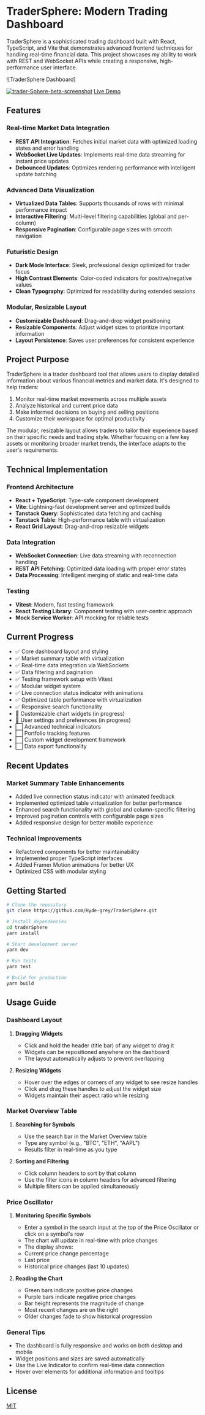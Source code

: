 # TraderSphere: Modern Trading Dashboard

TraderSphere is a sophisticated trading dashboard built with React, TypeScript, and Vite that demonstrates advanced frontend techniques for handling real-time financial data. This project showcases my ability to work with REST and WebSocket APIs while creating a responsive, high-performance user interface.

![TraderSphere Dashboard]

<a href="https://ibb.co/GfgMzmP2"><img src="https://i.ibb.co/7x7pshyW/trader-Sphere-beta-screenshot.png" alt="trader-Sphere-beta-screenshot" border="0"></a>
<a href="https://tradersphere.netlify.app/">Live Demo</a>

## Features

### Real-time Market Data Integration

- **REST API Integration**: Fetches initial market data with optimized loading states and error handling
- **WebSocket Live Updates**: Implements real-time data streaming for instant price updates
- **Debounced Updates**: Optimizes rendering performance with intelligent update batching

### Advanced Data Visualization

- **Virtualized Data Tables**: Supports thousands of rows with minimal performance impact
- **Interactive Filtering**: Multi-level filtering capabilities (global and per-column)
- **Responsive Pagination**: Configurable page sizes with smooth navigation

### Futuristic Design

- **Dark Mode Interface**: Sleek, professional design optimized for trader focus
- **High Contrast Elements**: Color-coded indicators for positive/negative values
- **Clean Typography**: Optimized for readability during extended sessions

### Modular, Resizable Layout

- **Customizable Dashboard**: Drag-and-drop widget positioning
- **Resizable Components**: Adjust widget sizes to prioritize important information
- **Layout Persistence**: Saves user preferences for consistent experience

## Project Purpose

TraderSphere is a trader dashboard tool that allows users to display detailed information about various financial metrics and market data. It's designed to help traders:

1. Monitor real-time market movements across multiple assets
2. Analyze historical and current price data
3. Make informed decisions on buying and selling positions
4. Customize their workspace for optimal productivity

The modular, resizable layout allows traders to tailor their experience based on their specific needs and trading style. Whether focusing on a few key assets or monitoring broader market trends, the interface adapts to the user's requirements.

## Technical Implementation

### Frontend Architecture

- **React + TypeScript**: Type-safe component development
- **Vite**: Lightning-fast development server and optimized builds
- **Tanstack Query**: Sophisticated data fetching and caching
- **Tanstack Table**: High-performance table with virtualization
- **React Grid Layout**: Drag-and-drop resizable widgets

### Data Integration

- **WebSocket Connection**: Live data streaming with reconnection handling
- **REST API Fetching**: Optimized data loading with proper error states
- **Data Processing**: Intelligent merging of static and real-time data

### Testing

- **Vitest**: Modern, fast testing framework
- **React Testing Library**: Component testing with user-centric approach
- **Mock Service Worker**: API mocking for reliable tests

## Current Progress

- ✅ Core dashboard layout and styling
- ✅ Market summary table with virtualization
- ✅ Real-time data integration via WebSockets
- ✅ Data filtering and pagination
- ✅ Testing framework setup with Vitest
- ✅ Modular widget system
- ✅ Live connection status indicator with animations
- ✅ Optimized table performance with virtualization
- ✅ Responsive search functionality
- 🔄 Customizable chart widgets (in progress)
- 🔄 User settings and preferences (in progress)
- ⬜ Advanced technical indicators
- ⬜ Portfolio tracking features
- ⬜ Custom widget development framework
- ⬜ Data export functionality

## Recent Updates

### Market Summary Table Enhancements

- Added live connection status indicator with animated feedback
- Implemented optimized table virtualization for better performance
- Enhanced search functionality with global and column-specific filtering
- Improved pagination controls with configurable page sizes
- Added responsive design for better mobile experience

### Technical Improvements

- Refactored components for better maintainability
- Implemented proper TypeScript interfaces
- Added Framer Motion animations for better UX
- Optimized CSS with modular styling

## Getting Started

```bash
# Clone the repository
git clone https://github.com/Hyde-grey/TraderSphere.git

# Install dependencies
cd traderSphere
yarn install

# Start development server
yarn dev

# Run tests
yarn test

# Build for production
yarn build
```

## Usage Guide

### Dashboard Layout

1. **Dragging Widgets**

   - Click and hold the header (title bar) of any widget to drag it
   - Widgets can be repositioned anywhere on the dashboard
   - The layout automatically adjusts to prevent overlapping

2. **Resizing Widgets**
   - Hover over the edges or corners of any widget to see resize handles
   - Click and drag these handles to adjust the widget size
   - Widgets maintain their aspect ratio while resizing

### Market Overview Table

1. **Searching for Symbols**

   - Use the search bar in the Market Overview table
   - Type any symbol (e.g., "BTC", "ETH", "AAPL")
   - Results filter in real-time as you type

2. **Sorting and Filtering**
   - Click column headers to sort by that column
   - Use the filter icons in column headers for advanced filtering
   - Multiple filters can be applied simultaneously

### Price Oscillator

1. **Monitoring Specific Symbols**

   - Enter a symbol in the search input at the top of the Price Oscillator or click on a symbol's row
   - The chart will update in real-time with price changes
   - The display shows:
   - Current price change percentage
   - Last price
   - Historical price changes (last 10 updates)

2. **Reading the Chart**
   - Green bars indicate positive price changes
   - Purple bars indicate negative price changes
   - Bar height represents the magnitude of change
   - Most recent changes are on the right
   - Older changes fade to show historical progression

### General Tips

- The dashboard is fully responsive and works on both desktop and mobile
- Widget positions and sizes are saved automatically
- Use the Live Indicator to confirm real-time data connection
- Hover over elements for additional information and tooltips

## License

[MIT](LICENSE)
